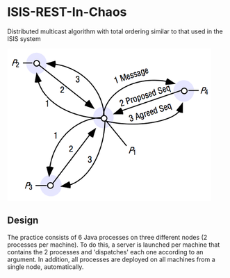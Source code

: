 # ISIS-REST-In-Chaos
Distributed multicast algorithm with total ordering similar to that used in the ISIS system

![How the ISIS algorithm works](images/ISIS.png)

## Design
The practice consists of 6 Java processes on three different nodes (2 processes per machine). To do this, a server is launched per machine that contains the 2 processes and 'dispatches' each one according to an argument. In addition, all processes are deployed on all machines from a single node, automatically.
